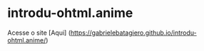 # introdu-ohtml.anime
Acesse o site [Aqui] (https://gabrielebatagiero.github.io/introdu-ohtml.anime/)
